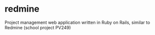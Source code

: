 # redmine
Project management web application written in Ruby on Rails, similar to Redmine (school project PV249)
